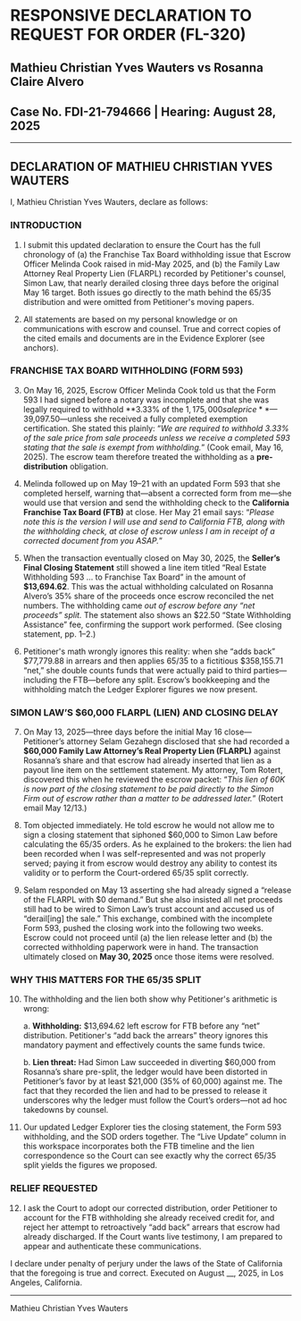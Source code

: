 # RESPONSIVE DECLARATION TO REQUEST FOR ORDER (FL-320)
## Mathieu Christian Yves Wauters vs Rosanna Claire Alvero
## Case No. FDI-21-794666 | Hearing: August 28, 2025

---

## DECLARATION OF MATHIEU CHRISTIAN YVES WAUTERS

I, Mathieu Christian Yves Wauters, declare as follows:

### INTRODUCTION

1. I submit this updated declaration to ensure the Court has the full chronology of (a) the Franchise Tax Board withholding issue that Escrow Officer Melinda Cook raised in mid-May 2025, and (b) the Family Law Attorney Real Property Lien (FLARPL) recorded by Petitioner's counsel, Simon Law, that nearly derailed closing three days before the original May 16 target. Both issues go directly to the math behind the 65/35 distribution and were omitted from Petitioner's moving papers.

2. All statements are based on my personal knowledge or on communications with escrow and counsel. True and correct copies of the cited emails and documents are in the Evidence Explorer (see anchors).

### FRANCHISE TAX BOARD WITHHOLDING (FORM 593)

3. On May 16, 2025, Escrow Officer Melinda Cook told us that the Form 593 I had signed before a notary was incomplete and that she was legally required to withhold **3.33% of the $1,175,000 sale price**—$39,097.50—unless she received a fully completed exemption certification. She stated this plainly: “*We are required to withhold 3.33% of the sale price from sale proceeds unless we receive a completed 593 stating that the sale is exempt from withholding.*” (Cook email, May 16, 2025). The escrow team therefore treated the withholding as a **pre-distribution** obligation.

4. Melinda followed up on May 19–21 with an updated Form 593 that she completed herself, warning that—absent a corrected form from me—she would use that version and send the withholding check to the **California Franchise Tax Board (FTB)** at close. Her May 21 email says: “*Please note this is the version I will use and send to California FTB, along with the withholding check, at close of escrow unless I am in receipt of a corrected document from you ASAP.*”

5. When the transaction eventually closed on May 30, 2025, the **Seller’s Final Closing Statement** still showed a line item titled “Real Estate Withholding 593 … to Franchise Tax Board” in the amount of **$13,694.62**. This was the actual withholding calculated on Rosanna Alvero’s 35% share of the proceeds once escrow reconciled the net numbers. The withholding came *out of escrow before any “net proceeds” split.* The statement also shows an $22.50 “State Withholding Assistance” fee, confirming the support work performed. (See closing statement, pp. 1–2.)

6. Petitioner's math wrongly ignores this reality: when she “adds back” $77,779.88 in arrears and then applies 65/35 to a fictitious $358,155.71 “net,” she double counts funds that were actually paid to third parties—including the FTB—before any split. Escrow’s bookkeeping and the withholding match the Ledger Explorer figures we now present.

### SIMON LAW’S $60,000 FLARPL (LIEN) AND CLOSING DELAY

7. On May 13, 2025—three days before the initial May 16 close—Petitioner’s attorney Selam Gezahegn disclosed that she had recorded a **$60,000 Family Law Attorney’s Real Property Lien (FLARPL)** against Rosanna’s share and that escrow had already inserted that lien as a payout line item on the settlement statement. My attorney, Tom Rotert, discovered this when he reviewed the escrow packet: “*This lien of 60K is now part of the closing statement to be paid directly to the Simon Firm out of escrow rather than a matter to be addressed later.*” (Rotert email May 12/13.)

8. Tom objected immediately. He told escrow he would not allow me to sign a closing statement that siphoned $60,000 to Simon Law before calculating the 65/35 orders. As he explained to the brokers: the lien had been recorded when I was self-represented and was not properly served; paying it from escrow would destroy any ability to contest its validity or to perform the Court-ordered 65/35 split correctly.

9. Selam responded on May 13 asserting she had already signed a “release of the FLARPL with $0 demand.” But she also insisted all net proceeds still had to be wired to Simon Law’s trust account and accused us of “derail[ing] the sale.” This exchange, combined with the incomplete Form 593, pushed the closing work into the following two weeks. Escrow could not proceed until (a) the lien release letter and (b) the corrected withholding paperwork were in hand. The transaction ultimately closed on **May 30, 2025** once those items were resolved.

### WHY THIS MATTERS FOR THE 65/35 SPLIT

10. The withholding and the lien both show why Petitioner's arithmetic is wrong:

    a. **Withholding:** $13,694.62 left escrow for FTB before any “net” distribution. Petitioner's “add back the arrears” theory ignores this mandatory payment and effectively counts the same funds twice.

    b. **Lien threat:** Had Simon Law succeeded in diverting $60,000 from Rosanna’s share pre-split, the ledger would have been distorted in Petitioner’s favor by at least $21,000 (35% of 60,000) against me. The fact that they recorded the lien and had to be pressed to release it underscores why the ledger must follow the Court’s orders—not ad hoc takedowns by counsel.

11. Our updated Ledger Explorer ties the closing statement, the Form 593 withholding, and the SOD orders together. The “Live Update” column in this workspace incorporates both the FTB timeline and the lien correspondence so the Court can see exactly why the correct 65/35 split yields the figures we proposed.

### RELIEF REQUESTED

12. I ask the Court to adopt our corrected distribution, order Petitioner to account for the FTB withholding she already received credit for, and reject her attempt to retroactively “add back” arrears that escrow had already discharged. If the Court wants live testimony, I am prepared to appear and authenticate these communications.

I declare under penalty of perjury under the laws of the State of California that the foregoing is true and correct. Executed on August __, 2025, in Los Angeles, California.


__________________________________
Mathieu Christian Yves Wauters
